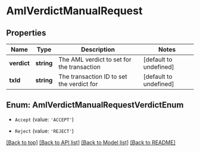 # AmlVerdictManualRequest

## Properties

|Name | Type | Description | Notes|
|------------ | ------------- | ------------- | -------------|
|**verdict** | **string** | The AML verdict to set for the transaction | [default to undefined]|
|**txId** | **string** | The transaction ID to set the verdict for | [default to undefined]|


## Enum: AmlVerdictManualRequestVerdictEnum


* `Accept` (value: `'ACCEPT'`)

* `Reject` (value: `'REJECT'`)





[[Back to top]](#) [[Back to API list]](../../README.md#documentation-for-api-endpoints) [[Back to Model list]](../../README.md#documentation-for-models) [[Back to README]](../../README.md)
